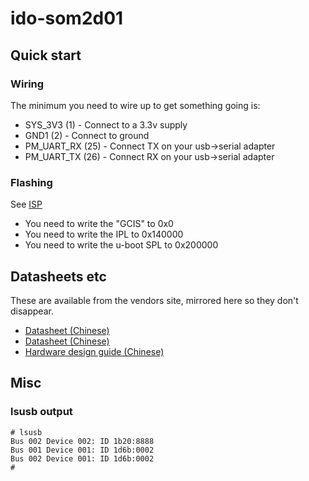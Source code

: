 # ido-som2d01

## Quick start

### Wiring

The minimum you need to wire up to get something going is:
- SYS_3V3 (1) - Connect to a 3.3v supply
- GND1 (2) - Connect to ground
- PM_UART_RX (25) - Connect TX on your usb->serial adapter
- PM_UART_TX (26) - Connect RX on your usb->serial adapter

### Flashing

See [ISP](isp)

- You need to write the "GCIS" to 0x0
- You need to write the IPL to 0x140000
- You need to write the u-boot SPL to 0x200000

## Datasheets etc

These are available from the vendors site, mirrored here so they don't disappear.

- [Datasheet (Chinese)](IDO-SOM2D01-Datasheet-CN.pdf)
- [Datasheet (Chinese)](IDO-SOM2D01-Datasheet-EN.pdf)
- [Hardware design guide (Chinese)](IDO-SOM2D01硬件设计手册.pdf)

## Misc

### lsusb output

```
# lsusb 
Bus 002 Device 002: ID 1b20:8888
Bus 001 Device 001: ID 1d6b:0002
Bus 002 Device 001: ID 1d6b:0002
# 
```
